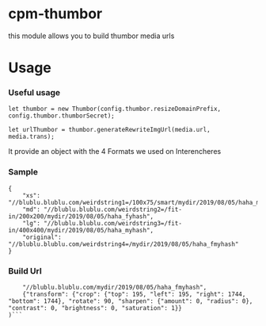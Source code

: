 # cpm-thumbor

this module allows you to build thumbor media urls

# Usage


### Useful usage
```
let thumbor = new Thumbor(config.thumbor.resizeDomainPrefix, config.thumbor.thumborSecret);

let urlThumbor = thumbor.generateRewriteImgUrl(media.url, media.trans);

```

It provide an object with the 4 Formats we used on Interencheres

### Sample
```
{
    "xs": "//blublu.blublu.com/weirdstring1=/100x75/smart/mydir/2019/08/05/haha_myhash",
    "md": "//blublu.blublu.com/weirdstring2=/fit-in/200x200/mydir/2019/08/05/haha_fyhash",
    "lg": "//blublu.blublu.com/weirdstring3=/fit-in/400x400/mydir/2019/08/05/haha_myhash",
    "original": "//blublu.blublu.com/weirdstring4=/mydir/2019/08/05/haha_fmyhash"
}
```


### Build Url


```thumbor.buildUrl (
    "//blublu.blublu.com/mydir/2019/08/05/haha_fmyhash",
    {"transform": {"crop": {"top": 195, "left": 195, "right": 1744, "bottom": 1744}, "rotate": 90, "sharpen": {"amount": 0, "radius": 0}, "contrast": 0, "brightness": 0, "saturation": 1}}
)```
